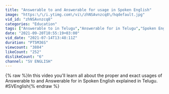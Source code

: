 ```yaml
---
title: "Answerable to and Answerable for usage in Spoken English"
image: "https:\/\/i.ytimg.com\/vi\/zhNSAvnzcq8\/hqdefault.jpg"
vid_id: "zhNSAvnzcq8"
categories: "Education"
tags: ["Answerable to in Telugu","Answerable for in Telugu","Spoken English in Telugu"]
date: "2021-09-20T10:55:19+03:00"
vid_date: "2021-07-14T13:48:11Z"
duration: "PT5M36S"
viewcount: "3884"
likeCount: "252"
dislikeCount: "6"
channel: "SV ENGLISH"
---
```

{% raw %}In this video you'll learn all about the proper and exact usages of Answerable to and Answerable for in Spoken English explained in Telugu.<br />#SVEnglish{% endraw %}
